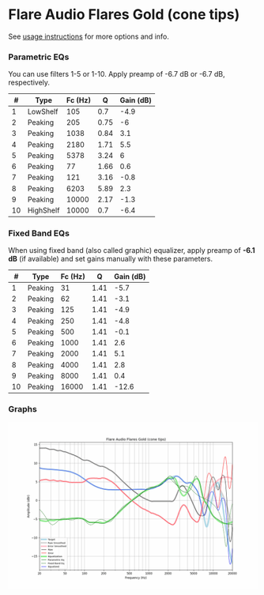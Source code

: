 # Flare Audio Flares Gold (cone tips)
See [usage instructions](https://github.com/jaakkopasanen/AutoEq#usage) for more options and info.

### Parametric EQs
You can use filters 1-5 or 1-10. Apply preamp of -6.7 dB or -6.7 dB, respectively.

|   # | Type      |   Fc (Hz) |    Q |   Gain (dB) |
|-----|-----------|-----------|------|-------------|
|   1 | LowShelf  |       105 | 0.7  |        -4.9 |
|   2 | Peaking   |       205 | 0.75 |        -6   |
|   3 | Peaking   |      1038 | 0.84 |         3.1 |
|   4 | Peaking   |      2180 | 1.71 |         5.5 |
|   5 | Peaking   |      5378 | 3.24 |         6   |
|   6 | Peaking   |        77 | 1.66 |         0.6 |
|   7 | Peaking   |       121 | 3.16 |        -0.8 |
|   8 | Peaking   |      6203 | 5.89 |         2.3 |
|   9 | Peaking   |     10000 | 2.17 |        -1.3 |
|  10 | HighShelf |     10000 | 0.7  |        -6.4 |

### Fixed Band EQs
When using fixed band (also called graphic) equalizer, apply preamp of **-6.1 dB** (if available) and set gains manually with these parameters.

|   # | Type    |   Fc (Hz) |    Q |   Gain (dB) |
|-----|---------|-----------|------|-------------|
|   1 | Peaking |        31 | 1.41 |        -5.7 |
|   2 | Peaking |        62 | 1.41 |        -3.1 |
|   3 | Peaking |       125 | 1.41 |        -4.9 |
|   4 | Peaking |       250 | 1.41 |        -4.8 |
|   5 | Peaking |       500 | 1.41 |        -0.1 |
|   6 | Peaking |      1000 | 1.41 |         2.6 |
|   7 | Peaking |      2000 | 1.41 |         5.1 |
|   8 | Peaking |      4000 | 1.41 |         2.8 |
|   9 | Peaking |      8000 | 1.41 |         0.4 |
|  10 | Peaking |     16000 | 1.41 |       -12.6 |

### Graphs
![](./Flare%20Audio%20Flares%20Gold%20(cone%20tips).png)
